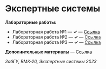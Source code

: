 # Экспертные системы

**Лабораторные работы:**
+ Лабораторная работа №1 — **✓** — [Ссылка](laboratory_01.hkb)  
+ Лабораторная работа №2 — **✓** — [Ссылка](laboratory_02.hkb)  
+ Лабораторная работа №3 — **✓** — [Ссылка](laboratory_03.hkb)  

**Дополнительные материалы** — [Ссылка](extra/)    

*ЗабГУ, ВМК-20, Экспертные системы 2023*
